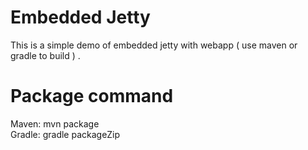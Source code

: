 Embedded Jetty
=============================================
This is a simple demo of embedded jetty with webapp ( use maven or gradle to build ) .


Package command
=============================================
Maven: mvn package<br />
Gradle: gradle packageZip